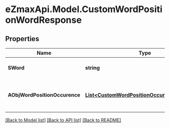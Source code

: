 
# eZmaxApi.Model.CustomWordPositionWordResponse

## Properties

Name | Type | Description | Notes
------------ | ------------- | ------------- | -------------
**SWord** | **string** | The searched word | 
**AObjWordPositionOccurence** | [**List&lt;CustomWordPositionOccurenceResponse&gt;**](CustomWordPositionOccurenceResponse.md) | The found occurences for the seached word | 

[[Back to Model list]](../README.md#documentation-for-models)
[[Back to API list]](../README.md#documentation-for-api-endpoints)
[[Back to README]](../README.md)

